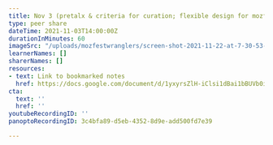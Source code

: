 ```yaml
---
title: Nov 3 (pretalx & criteria for curation; flexible design for mozfest(
type: peer share
dateTime: 2021-11-03T14:00:00Z
durationInMinutes: 60
imageSrc: "/uploads/mozfestwranglers/screen-shot-2021-11-22-at-7-30-53-pm.png"
learnerNames: []
sharerNames: []
resources:
- text: Link to bookmarked notes
  href: https://docs.google.com/document/d/1yxyrsZlH-iClsi1dBai1bBUVb0iH4fzyIWxIotDMc58/edit#bookmark=id.qddwbzlez1sv
cta:
  text: ''
  href: ''
youtubeRecordingID: ''
panoptoRecordingID: 3c4bfa89-d5eb-4352-8d9e-add500fd7e39

---
```

